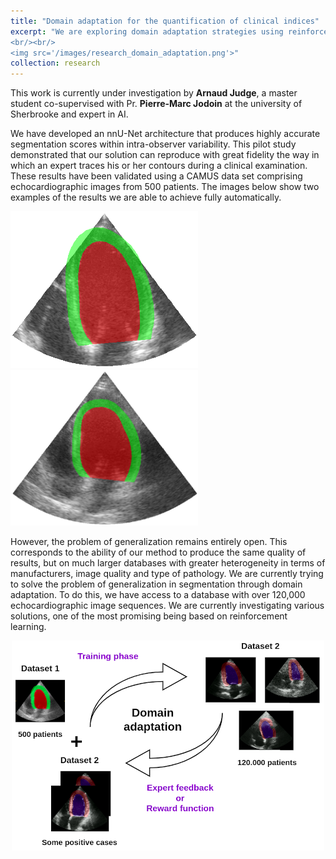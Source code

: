 ```yaml
---
title: "Domain adaptation for the quantification of clinical indices"
excerpt: "We are exploring domain adaptation strategies using reinforcement learning to enhance the generalizability of our segmentation models on echocardiographic images
<br/><br/>
<img src='/images/research_domain_adaptation.png'>"
collection: research
---
```


This work is currently under investigation by <strong>Arnaud Judge</strong>, a master student co-supervised with Pr. <strong>Pierre-Marc Jodoin</strong> at the university of Sherbrooke and expert in AI.

We have developed an nnU-Net architecture that produces highly accurate segmentation scores within intra-observer variability. This pilot study demonstrated that our solution can reproduce with great fidelity the way in which an expert traces his or her contours during a clinical examination. These results have been validated using a CAMUS data set comprising echocardiographic images from 500 patients. The images below show two examples of the results we are able to achieve fully automatically.

<p float="left">
  <img src="/images/research_segmentation_1.gif" width="300" />
  <img src="/images/research_segmentation_2.gif" width="300" />
</p>

However, the problem of generalization remains entirely open. This corresponds to the ability of our method to produce the same quality of results, but on much larger databases with greater heterogeneity in terms of manufacturers, image quality and type of pathology. We are currently trying to solve the problem of generalization in segmentation through domain adaptation. To do this, we have access to a database with over 120,000 echocardiographic image sequences. We are currently investigating various solutions, one of the most promising being based on reinforcement learning.

<p style="text-align:center;">
  <img src='/images/research_domain_adaptation.png' />
</p>

